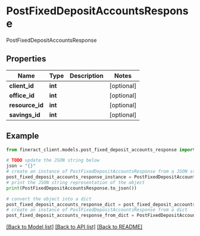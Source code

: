 # PostFixedDepositAccountsResponse

PostFixedDepositAccountsResponse

## Properties

Name | Type | Description | Notes
------------ | ------------- | ------------- | -------------
**client_id** | **int** |  | [optional] 
**office_id** | **int** |  | [optional] 
**resource_id** | **int** |  | [optional] 
**savings_id** | **int** |  | [optional] 

## Example

```python
from fineract_client.models.post_fixed_deposit_accounts_response import PostFixedDepositAccountsResponse

# TODO update the JSON string below
json = "{}"
# create an instance of PostFixedDepositAccountsResponse from a JSON string
post_fixed_deposit_accounts_response_instance = PostFixedDepositAccountsResponse.from_json(json)
# print the JSON string representation of the object
print(PostFixedDepositAccountsResponse.to_json())

# convert the object into a dict
post_fixed_deposit_accounts_response_dict = post_fixed_deposit_accounts_response_instance.to_dict()
# create an instance of PostFixedDepositAccountsResponse from a dict
post_fixed_deposit_accounts_response_from_dict = PostFixedDepositAccountsResponse.from_dict(post_fixed_deposit_accounts_response_dict)
```
[[Back to Model list]](../README.md#documentation-for-models) [[Back to API list]](../README.md#documentation-for-api-endpoints) [[Back to README]](../README.md)


